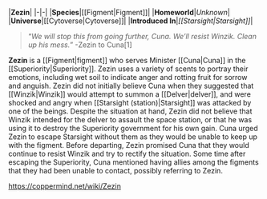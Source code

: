 |**Zezin**|
|-|-|
|**Species**|[[Figment\|Figment]]|
|**Homeworld**|*Unknown*|
|**Universe**|[[Cytoverse\|Cytoverse]]|
|**Introduced In**|*[[Starsight\|Starsight]]*|

>“*We will stop this from going further, Cuna. We’ll resist Winzik. Clean up his mess.*”
\-Zezin to Cuna[1]


**Zezin** is a [[Figment\|figment]] who serves Minister [[Cuna\|Cuna]] in the [[Superiority\|Superiority]].
Zezin uses a variety of scents to portray their emotions, including wet soil to indicate anger and rotting fruit for sorrow and anguish.
Zezin did not initially believe Cuna when they suggested that [[Winzik\|Winzik]] would attempt to summon a [[Delver\|delver]], and were shocked and angry when [[Starsight (station)\|Starsight]] was attacked by one of the beings. Despite the situation at hand, Zezin did not believe that Winzik intended for the delver to assault the space station, or that he was using it to destroy the Superiority government for his own gain. Cuna urged Zezin to escape Starsight without them as they would be unable to keep up with the figment. Before departing, Zezin promised Cuna that they would continue to resist Winzik and try to rectify the situation.
Some time after escaping the Superiority, Cuna mentioned having allies among the figments that they had been unable to contact, possibly referring to Zezin.



https://coppermind.net/wiki/Zezin